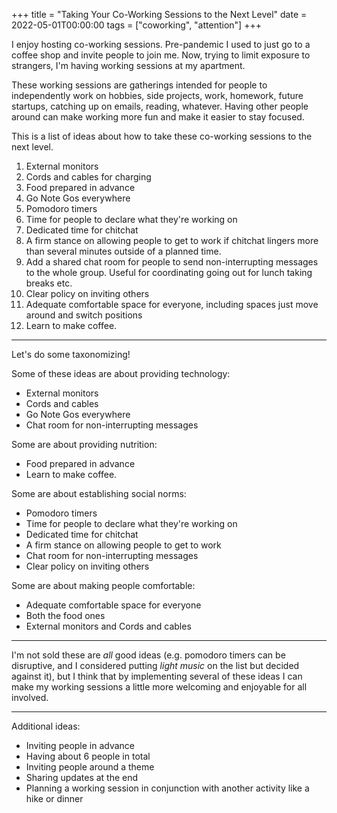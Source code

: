 +++
title = "Taking Your Co-Working Sessions to the Next Level"
date = 2022-05-01T00:00:00
tags = ["coworking", "attention"]
+++

I enjoy hosting co-working sessions.
Pre-pandemic I used to just go to a coffee shop and invite people to join me.
Now, trying to limit exposure to strangers, I'm having working sessions at my apartment.

These working sessions are gatherings intended for people to independently work on hobbies, side projects, work, homework, future startups, catching up on emails, reading, whatever. Having other people around can make working more fun and make it easier to stay focused.

This is a list of ideas about how to take these co-working sessions to the next level.

1. External monitors
2. Cords and cables for charging
3. Food prepared in advance
4. Go Note Gos everywhere
5. Pomodoro timers
6. Time for people to declare what they're working on
7. Dedicated time for chitchat
8. A firm stance on allowing people to get to work if chitchat lingers more than several minutes outside of a planned time.
9. Add a shared chat room for people to send non-interrupting messages to the whole group.
Useful for coordinating going out for lunch taking breaks etc.
10. Clear policy on inviting others
11. Adequate comfortable space for everyone, including spaces just move around and switch positions
12. Learn to make coffee.

---

Let's do some taxonomizing!

Some of these ideas are about providing technology:
* External monitors
* Cords and cables
* Go Note Gos everywhere
* Chat room for non-interrupting messages

Some are about providing nutrition:
* Food prepared in advance
* Learn to make coffee.

Some are about establishing social norms:
* Pomodoro timers
* Time for people to declare what they're working on
* Dedicated time for chitchat
* A firm stance on allowing people to get to work
* Chat room for non-interrupting messages
* Clear policy on inviting others

Some are about making people comfortable:
* Adequate comfortable space for everyone
* Both the food ones
* External monitors and Cords and cables

---

I'm not sold these are _all_ good ideas
(e.g. pomodoro timers can be disruptive, and I considered putting _light music_ on the list but decided against it),
but I think that by implementing several of these ideas I can make my working sessions a little more welcoming and enjoyable for all involved.

---

Additional ideas:
* Inviting people in advance
* Having about 6 people in total
* Inviting people around a theme
* Sharing updates at the end
* Planning a working session in conjunction with another activity like a hike or dinner
